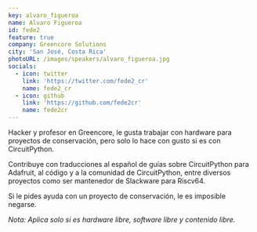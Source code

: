```yaml
---
key: alvaro_figueroa
name: Alvaro Figueroa
id: fede2
feature: true
company: Greencore Solutions
city: 'San José, Costa Rica'
photoURL: /images/speakers/alvaro_figueroa.jpg
socials:
  - icon: twitter
    link: 'https://twitter.com/fede2_cr'
    name: fede2_cr
  - icon: github
    link: 'https://github.com/fede2cr'
    name: fede2cr
---
```

Hacker y profesor en Greencore, le gusta trabajar con hardware para proyectos de conservación, pero solo lo hace con gusto si es con CircuitPython.

Contribuye con traducciones al español de guías sobre CircuitPython para Adafruit, al código y a la comunidad de CircuitPython, entre diversos proyectos como ser mantenedor de Slackware para Riscv64.

Si le pides ayuda con un proyecto de conservación, le es imposible negarse. 

*Nota: Aplica solo si es hardware libre, software libre y contenido libre.*
